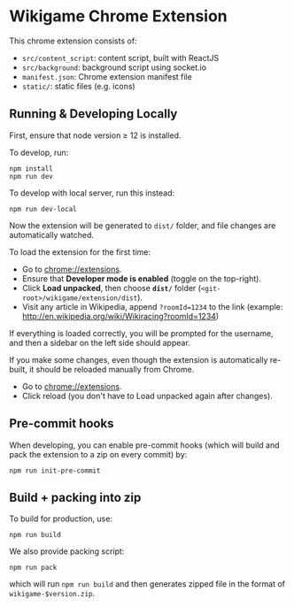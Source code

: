 # Wikigame Chrome Extension

This chrome extension consists of:

- `src/content_script`: content script, built with ReactJS
- `src/background`: background script using socket.io
- `manifest.json`: Chrome extension manifest file
- `static/`: static files (e.g. icons)

## Running & Developing Locally

First, ensure that node version &ge; 12 is installed.

To develop, run:

```
npm install
npm run dev
```

To develop with local server, run this instead:

```
npm run dev-local
```

Now the extension will be generated to `dist/` folder, and file changes are automatically watched.

To load the extension for the first time:

- Go to <a href="chrome://extensions">chrome://extensions</a>.
- Ensure that **Developer mode is enabled** (toggle on the top-right).
- Click **Load unpacked**, then choose **`dist/`** folder (`<git-root>/wikigame/extension/dist`).
- Visit any article in Wikipedia, append `?roomId=1234` to the link (example: http://en.wikipedia.org/wiki/Wikiracing?roomId=1234)

If everything is loaded correctly, you will be prompted for the username, and then a sidebar on the left side should appear.

If you make some changes, even though the extension is automatically re-built, it should be reloaded manually from Chrome.

- Go to <a href="chrome://extensions">chrome://extensions</a>.
- Click reload (you don't have to Load unpacked again after changes).

## Pre-commit hooks

When developing, you can enable pre-commit hooks (which will build and pack the extension to a zip on every commit) by:

```
npm run init-pre-commit
```

## Build + packing into zip

To build for production, use:

```
npm run build
```

We also provide packing script:

```
npm run pack
```

which will run `npm run build` and then generates zipped file in the format of `wikigame-$version.zip`.
